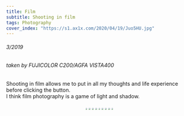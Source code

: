 ```yaml
---
title: Film
subtitle: Shooting in film
tags: Photography
cover_index: "https://s1.ax1x.com/2020/04/19/Juo5HU.jpg"
---
```


###### 3/2019
###### taken by FUJICOLOR C200/AGFA VISTA400

Shooting in film allows me to put in all my thoughts and life experience before clicking the button.  
I think film photography is a game of light and shadow.  

<div  align="center">    
<img src="https://i.loli.net/2020/04/18/H3CSgpr5xqiNe7M.jpg" style="zoom:30%" />  

<img src="https://i.loli.net/2020/04/18/F2LiTWaVu1dQONq.jpg" style="zoom:30%" />  

<img src="https://i.loli.net/2020/04/18/3qvTVpcHKNnOzuZ.jpg" style="zoom:30%" />   

<img src="https://i.loli.net/2020/04/19/M9XZmtGeOj5UAu4.jpg" style="zoom:30%" /> 

<img src="https://i.loli.net/2020/04/18/TiPIXJn3xFQ951s.jpg" style="zoom:30%" />  

<img src="https://i.loli.net/2020/04/18/oUbwKemxHSXD53P.jpg" style="zoom:30%" />  

<img src="https://i.loli.net/2020/04/18/rXAOFDMgKWQLh7v.jpg" style="zoom:30%" />  

<img src="https://i.loli.net/2020/04/18/WLrKZkwtbMdi3EV.jpg" style="zoom:30%" />  

<img src="https://i.loli.net/2020/04/18/JecTRVUs6B8KNC9.jpg" style="zoom:30%" /> 



</div>
